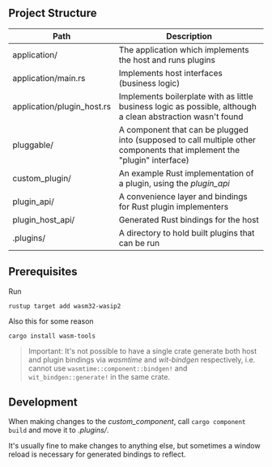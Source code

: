 ## Project Structure
| Path | Description |
|------|-------------|
|application/| The application which implements the host and runs plugins|
|application/main.rs| Implements host interfaces (business logic)
|application/plugin_host.rs| Implements boilerplate with as little business logic as possible, although a clean abstraction wasn't found|
|pluggable/| A component that can be plugged into (supposed to call multiple other components that implement the "plugin" interface)
|custom_plugin/| An example Rust implementation of a plugin, using the *plugin_api*|
|plugin_api/| A convenience layer and bindings for Rust plugin implementers|
|plugin_host_api/| Generated Rust bindings for the host|
|.plugins/| A directory to hold built plugins that can be run|

## Prerequisites
Run
```
rustup target add wasm32-wasip2
```

Also this for some reason
```
cargo install wasm-tools
```

> Important: It's not possible to have a single crate generate both host and plugin bindings via *wasmtime* and *wit-bindgen* respectively, i.e. cannot use `wasmtime::component::bindgen!` and `wit_bindgen::generate!` in the same crate.

## Development
When making changes to the *custom_component*, call `cargo component build` and move it to *.plugins/*.

It's usually fine to make changes to anything else, but sometimes a window reload is necessary for generated bindings to reflect.
